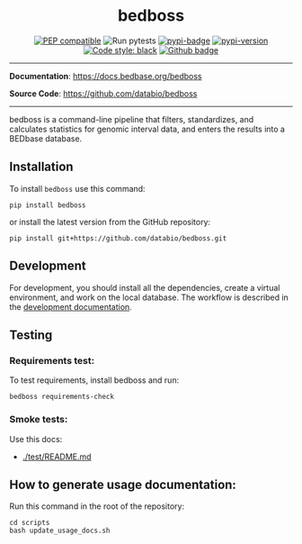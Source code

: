 <h1 align="center">bedboss</h1>

<div align="center">
  
[![PEP compatible](https://pepkit.github.io/img/PEP-compatible-green.svg)](https://pep.databio.org/)
![Run pytests](https://github.com/bedbase/bedboss/workflows/Run%20instalation%20test/badge.svg)
[![pypi-badge](https://img.shields.io/pypi/v/bedboss?color=%2334D058)](https://pypi.org/project/bedboss)
[![pypi-version](https://img.shields.io/pypi/pyversions/bedboss.svg?color=%2334D058)](https://pypi.org/project/bedboss)
[![Code style: black](https://img.shields.io/badge/code%20style-black-000000.svg)](https://github.com/psf/black)
[![Github badge](https://img.shields.io/badge/source-github-354a75?logo=github)](https://github.com/databio/bedboss)

</div>

---

**Documentation**: <a href="https://docs.bedbase.org/bedboss" target="_blank">https://docs.bedbase.org/bedboss</a>

**Source Code**: <a href="https://github.com/databio/bedboss" target="_blank">https://github.com/databio/bedboss</a>

---

bedboss is a command-line pipeline that filters, standardizes, and calculates statistics for genomic interval data, 
and enters the results into a BEDbase database. 

## Installation
To install `bedboss` use this command: 
```
pip install bedboss
```
or install the latest version from the GitHub repository:
```
pip install git+https://github.com/databio/bedboss.git
```

## Development
For development, you should install all the dependencies, create a virtual environment, and work on the local database.
The workflow is described in the [development documentation](https://docs.bedbase.org/bedboss/development).


## Testing

### Requirements test:

To test requirements, install bedboss and run: 

```
bedboss requirements-check
```

### Smoke tests:

Use this docs:
- [./test/README.md](./test/README.md)


## How to generate usage documentation:

Run this command in the root of the repository:
```
cd scripts
bash update_usage_docs.sh
```
